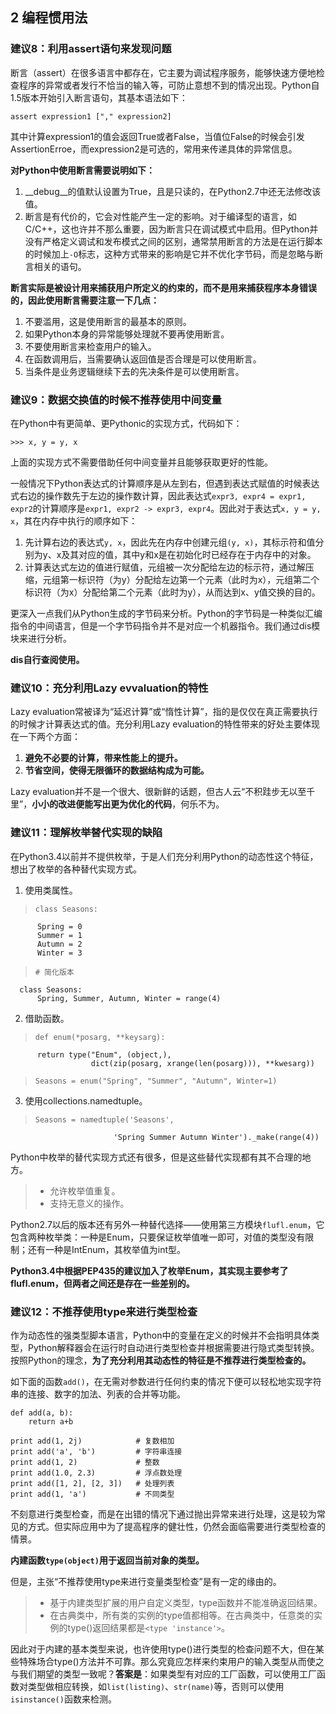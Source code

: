 ## 2 编程惯用法

### 建议8：利用assert语句来发现问题

断言（assert）在很多语言中都存在，它主要为调试程序服务，能够快速方便地检查程序的异常或者发行不恰当的输入等，可防止意想不到的情况出现。Python自1.5版本开始引入断言语句，其基本语法如下：  

    assert expression1 ["," expression2]

其中计算expression1的值会返回True或者False，当值位False的时候会引发AssertionErroe，而expression2是可选的，常用来传递具体的异常信息。

**对Python中使用断言需要说明如下：**

1. __debug__的值默认设置为True，且是只读的，在Python2.7中还无法修改该值。
2. 断言是有代价的，它会对性能产生一定的影响。对于编译型的语言，如C/C++，这也许并不那么重要，因为断言只在调试模式中启用。但Python并没有严格定义调试和发布模式之间的区别，通常禁用断言的方法是在运行脚本的时候加上`-O`标志，这种方式带来的影响是它并不优化字节码，而是忽略与断言相关的语句。  

**断言实际是被设计用来捕获用户所定义的约束的，而不是用来捕获程序本身错误的，因此使用断言需要注意一下几点：**

1. 不要滥用，这是使用断言的最基本的原则。
2. 如果Python本身的异常能够处理就不要再使用断言。
3. 不要使用断言来检查用户的输入。
4. 在函数调用后，当需要确认返回值是否合理是可以使用断言。
5. 当条件是业务逻辑继续下去的先决条件是可以使用断言。

### 建议9：数据交换值的时候不推荐使用中间变量

在Python中有更简单、更Pythonic的实现方式，代码如下：  

    >>> x, y = y, x

上面的实现方式不需要借助任何中间变量并且能够获取更好的性能。  

一般情况下Python表达式的计算顺序是从左到右，但遇到表达式赋值的时候表达式右边的操作数先于左边的操作数计算，因此表达式`expr3, expr4 = expr1, expr2`的计算顺序是`expr1, expr2 -> expr3, expr4`。因此对于表达式`x, y = y, x`，其在内存中执行的顺序如下：  

1. 先计算右边的表达式`y, x`，因此先在内存中创建元组`(y, x)`，其标示符和值分别为y、x及其对应的值，其中y和x是在初始化时已经存在于内存中的对象。
2. 计算表达式左边的值进行赋值，元组被一次分配给左边的标示符，通过解压缩，元组第一标识符（为y）分配给左边第一个元素（此时为x），元组第二个标识符（为x）分配给第二个元素（此时为y），从而达到x、y值交换的目的。

更深入一点我们从Python生成的字节码来分析。Python的字节码是一种类似汇编指令的中间语言，但是一个字节码指令并不是对应一个机器指令。我们通过dis模块来进行分析。

**dis自行查阅使用。**

### 建议10：充分利用Lazy evvaluation的特性

Lazy evaluation常被译为“延迟计算”或“惰性计算”，指的是仅仅在真正需要执行的时候才计算表达式的值。充分利用Lazy evaluation的特性带来的好处主要体现在一下两个方面：

1. **避免不必要的计算，带来性能上的提升。**
2. **节省空间，使得无限循环的数据结构成为可能。**

Lazy evaluation并不是一个很大、很新鲜的话题，但古人云“不积跬步无以至千里”，**小小的改进便能写出更为优化的代码**，何乐不为。

### 建议11：理解枚举替代实现的缺陷

在Python3.4以前并不提供枚举，于是人们充分利用Python的动态性这个特征，想出了枚举的各种替代实现方式。

1. 使用类属性。  

>     class Seasons:
          Spring = 0
          Summer = 1
          Autumn = 2
          Winter = 3

>     # 简化版本
      class Seasons:
          Spring, Summer, Autumn, Winter = range(4)

2. 借助函数。  

>     def enum(*posarg, **keysarg):
          return type("Enum", (object,), 
                      dict(zip(posarg, xrange(len(posarg))), **kwesarg))

>     Seasons = enum("Spring", "Summer", "Autumn", Winter=1)
      
3. 使用collections.namedtuple。  

>     Seasons = namedtuple('Seasons', 
                           'Spring Summer Autumn Winter')._make(range(4))

Python中枚举的替代实现方式还有很多，但是这些替代实现都有其不合理的地方。

> * 允许枚举值重复。
> * 支持无意义的操作。

Python2.7以后的版本还有另外一种替代选择——使用第三方模块`flufl.enum`，它包含两种枚举类：一种是Enum，只要保证枚举值唯一即可，对值的类型没有限制；还有一种是IntEnum，其枚举值为int型。

**Python3.4中根据PEP435的建议加入了枚举Enum，其实现主要参考了flufl.enum，但两者之间还是存在一些差别的。**

### 建议12：不推荐使用type来进行类型检查

作为动态性的强类型脚本语言，Python中的变量在定义的时候并不会指明具体类型，Python解释器会在运行时自动进行类型检查并根据需要进行隐式类型转换。按照Python的理念，**为了充分利用其动态性的特征是不推荐进行类型检查的。**  

如下面的函数`add()`，在无需对参数进行任何约束的情况下便可以轻松地实现字符串的连接、数字的加法、列表的合并等功能。

    def add(a, b):
        return a+b

    print add(1, 2j)            # 复数相加
    print add('a', 'b')         # 字符串连接
    print add(1, 2)             # 整数
    print add(1.0, 2.3)         # 浮点数处理
    print add([1, 2], [2, 3])   # 处理列表
    print add(1, 'a')           # 不同类型

不刻意进行类型检查，而是在出错的情况下通过抛出异常来进行处理，这是较为常见的方式。但实际应用中为了提高程序的健壮性，仍然会面临需要进行类型检查的情景。  

**内建函数`type(object)`用于返回当前对象的类型。**

但是，主张“不推荐使用type来进行变量类型检查”是有一定的缘由的。

> * 基于内建类型扩展的用户自定义类型，type函数并不能准确返回结果。
> * 在古典类中，所有类的实例的type值都相等。在古典类中，任意类的实例的type()返回结果都是`<type 'instance'>`。

因此对于内建的基本类型来说，也许使用type()进行类型的检查问题不大，但在某些特殊场合type()方法并不可靠。那么究竟应怎样来约束用户的输入类型从而使之与我们期望的类型一致呢？**答案是**：如果类型有对应的工厂函数，可以使用工厂函数对类型做相应转换，如`list(listing)`、`str(name)`等，否则可以使用`isinstance()`函数来检测。
